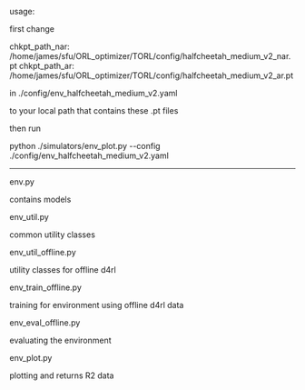 usage:

first change 

chkpt_path_nar: /home/james/sfu/ORL_optimizer/TORL/config/halfcheetah_medium_v2_nar.pt
chkpt_path_ar: /home/james/sfu/ORL_optimizer/TORL/config/halfcheetah_medium_v2_ar.pt

in ./config/env_halfcheetah_medium_v2.yaml 

to your local path that contains these .pt files

then run

python ./simulators/env_plot.py --config ./config/env_halfcheetah_medium_v2.yaml


------------------------
env.py

contains models

env_util.py

common utility classes

env_util_offline.py

utility classes for offline d4rl

env_train_offline.py

training for environment using offline d4rl data

env_eval_offline.py

evaluating the environment 

env_plot.py

plotting and returns R2 data
